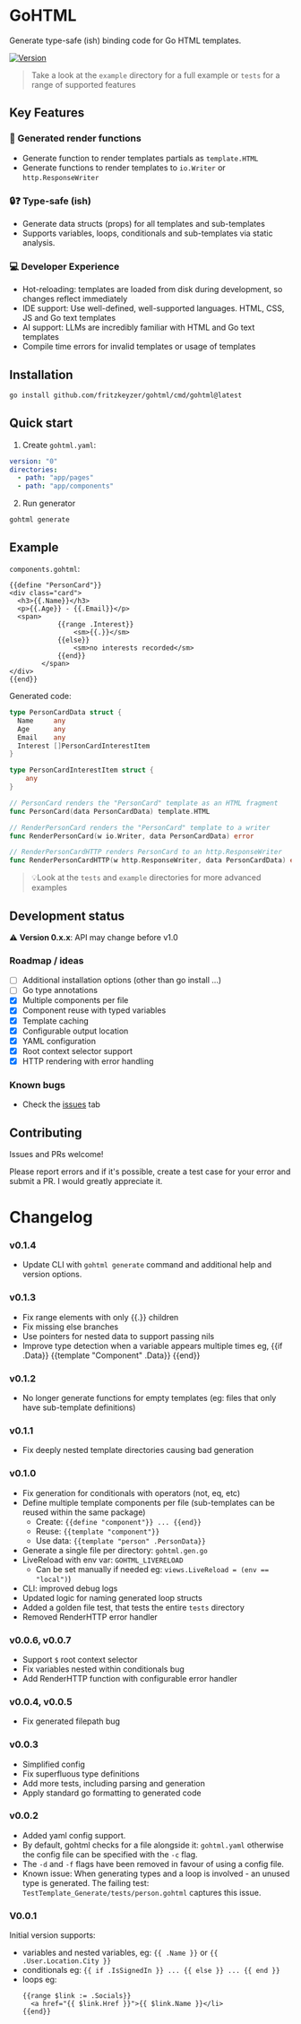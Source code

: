 # GoHTML
Generate type-safe (ish) binding code for Go HTML templates.

[![Version](https://img.shields.io/badge/version-v0.1.4-blue.svg)](https://github.com/fritzkeyzer/gohtml/tags)

> Take a look at the `example` directory for a full example or `tests` for a range of supported features

## Key Features

### 🚀 Generated render functions
  - Generate function to render templates partials as `template.HTML`
  - Generate functions to render templates to `io.Writer` or `http.ResponseWriter`

### 🔒❓ Type-safe (ish)
  - Generate data structs (props) for all templates and sub-templates
  - Supports variables, loops, conditionals and sub-templates via static analysis.

### 💻 Developer Experience
  - Hot-reloading: templates are loaded from disk during development, so changes reflect immediately
  - IDE support: Use well-defined, well-supported languages. HTML, CSS, JS and Go text templates
  - AI support: LLMs are incredibly familiar with HTML and Go text templates  
  - Compile time errors for invalid templates or usage of templates

## Installation
```sh
go install github.com/fritzkeyzer/gohtml/cmd/gohtml@latest
```

## Quick start

1. Create `gohtml.yaml`:
```yaml
version: "0"
directories:
  - path: "app/pages"
  - path: "app/components"
```
2. Run generator
```shell
gohtml generate
```

## Example
`components.gohtml`:
```gotemplate
{{define "PersonCard"}}
<div class="card">
  <h3>{{.Name}}</h3>
  <p>{{.Age}} - {{.Email}}</p>
  <span>
            {{range .Interest}}
                <sm>{{.}}</sm>
            {{else}}
                <sm>no interests recorded</sm>
            {{end}}
        </span>
</div>
{{end}}
```
Generated code:
```go
type PersonCardData struct {
  Name     any
  Age      any
  Email    any
  Interest []PersonCardInterestItem
}

type PersonCardInterestItem struct {
    any
}

// PersonCard renders the "PersonCard" template as an HTML fragment
func PersonCard(data PersonCardData) template.HTML

// RenderPersonCard renders the "PersonCard" template to a writer
func RenderPersonCard(w io.Writer, data PersonCardData) error

// RenderPersonCardHTTP renders PersonCard to an http.ResponseWriter
func RenderPersonCardHTTP(w http.ResponseWriter, data PersonCardData) error
```

> 💡Look at the `tests` and `example` directories for more advanced examples

## Development status
⚠️ **Version 0.x.x**: API may change before v1.0

### Roadmap / ideas
- [ ] Additional installation options (other than go install ...)
- [ ] Go type annotations
- [x] Multiple components per file
- [x] Component reuse with typed variables
- [x] Template caching
- [x] Configurable output location
- [x] YAML configuration
- [x] Root context selector support
- [x] HTTP rendering with error handling

### Known bugs
- Check the [issues](https://github.com/fritzkeyzer/gohtml/issues) tab

## Contributing
Issues and PRs welcome! 

Please report errors and if it's possible, create a test case for your error and submit a PR.
I would greatly appreciate it.

# Changelog

### v0.1.4
- Update CLI with `gohtml generate` command and additional help and version options.

### v0.1.3
- Fix range elements with only {{.}} children
- Fix missing else branches
- Use pointers for nested data to support passing nils
- Improve type detection when a variable appears multiple times eg, {{if .Data}} {{template "Component" .Data}} {{end}}

### v0.1.2
- No longer generate functions for empty templates 
(eg: files that only have sub-template definitions)

### v0.1.1
- Fix deeply nested template directories causing bad generation

### v0.1.0
- Fix generation for conditionals with operators (not, eq, etc)
- Define multiple template components per file (sub-templates can be reused within the same package)
    - Create: `{{define "component"}} ... {{end}}`
    - Reuse: `{{template "component"}}`
    - Use data: `{{template "person" .PersonData}}`
- Generate a single file per directory: `gohtml.gen.go`
- LiveReload with env var: `GOHTML_LIVERELOAD`
    - Can be set manually if needed eg: `views.LiveReload = (env == "local")`)
- CLI: improved debug logs
- Updated logic for naming generated loop structs
- Added a golden file test, that tests the entire `tests` directory
- Removed RenderHTTP error handler

### v0.0.6, v0.0.7
- Support `$` root context selector
- Fix variables nested within conditionals bug
- Add RenderHTTP function with configurable error handler

### v0.0.4, v0.0.5
- Fix generated filepath bug

### v0.0.3
- Simplified config
- Fix superfluous type definitions
- Add more tests, including parsing and generation
- Apply standard go formatting to generated code

### v0.0.2
- Added yaml config support.
- By default, gohtml checks for a file alongside it: `gohtml.yaml` otherwise the config file can be specified with the `-c` flag.
- The `-d` and `-f` flags have been removed in favour of using a config file.
- Known issue: When generating types and a loop is involved - an unused type is generated. The failing test: `TestTemplate_Generate/tests/person.gohtml` captures this issue.

### V0.0.1
Initial version supports:
- variables and nested variables, eg: `{{ .Name }}` or `{{ .User.Location.City }}`
- conditionals eg: `{{ if .IsSignedIn }} ... {{ else }} ... {{ end }}`
- loops eg:
    ```gotemplate
    {{range $link := .Socials}}
      <a href="{{ $link.Href }}">{{ $link.Name }}</li>
    {{end}}
    ```